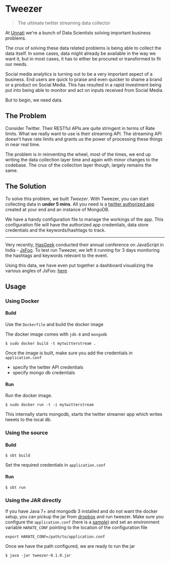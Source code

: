 # Tweezer

> The ultimate twitter streaming data collector

At [Unnati](http://unnati.xyz) we're a bunch of Data Scientists solving
important business problems.

The crux of solving these data related problems is being able to collect the
data itself. In some cases, data might already be available in the way we want
it, but in most cases, it has to either be procured or transformed to fit our
needs.

Social media analytics is turning out to be a very important aspect of a
business. End users are quick to praise and even quicker to shame a brand or a
product on Social Media. This has resulted in a rapid investment being put into
being able to monitor and act on inputs received from Social Media.

But to begin, we need data.

## The Problem

Consider Twitter. Their RESTful APIs are quite stringent in terms of Rate
limits. What we really want to use is their streaming API. The streaming API
doesn't have rate limits and grants us the power of processing these things in
near real time.

The problem is in reinventing the wheel, most of the times, we end up writing
the data collection layer time and again with minor changes to the codebase.
The crux of the collection layer though, largely remains the same.

## The Solution

To solve this problem, we built _Tweezer_. With Tweezer, you can start
collecting data in **under 5 mins**. All you need is a [twitter authorized
app](https://dev.twitter.com/oauth/overview) created at your end and an
instance of MongoDB.

We have a handy configuration file to manage the workings of the app. This
configuration file will have the authorized app credentials, data store
credentials and the keywords/hashtags to track.

---

Very recently, [HasGeek](https://hasgeek.com/) conducted their annual
conference on JavaScript in India - [JsFoo](http://jsfoo.in/). To test run
Tweezer, we left it running for 3 days monitoring the hashtags and keywords
relevant to the event.

Using this data, we have even put together a dashboard visualizing the various
angles of JsFoo: [here](http://jsfoo2016.unnati.xyz)

## Usage

### Using Docker

#### Build

Use the `Dockerfile` and build the docker image

The docker image comes with `jdk-8` and `mongodb`

```
$ sudo docker build -t mytwitterstream .
```

Once the image is built, make sure you add the credentials in `application.conf`

- specify the twitter API credentials
- specify mongo db credentials

#### Run

Run the docker image.

```
$ sudo docker run -t -i mytwitterstream
```

This internally starts mongodb, starts the twitter streamer app which writes
tweets to the local db.

### Using the source

#### Build

```
$ sbt build
```

Set the required credentials in `application.conf`

#### Run

```
$ sbt run
```

### Using the JAR directly

If you have Java 7+ and mongodb 3 installed and do not want the docker setup,
you can pickup the jar from [dropbox](https://www.dropbox.com/s/b5blvntei2gqlid/tweezer-0.1.0.jar?dl=1) 
and run tweezer. Make sure you configure the `application.conf` (here is a [sample](https://github.com/unnati-xyz/tweezer/blob/master/application.conf))
and set an environment variable `HARATE_CONF` pointing to the location of the
configuration file

```
export HARATE_CONF=/path/to/application.conf
```

Once we have the path configured, we are ready to run the jar

```
$ java -jar tweezer-0.1.0.jar
```

